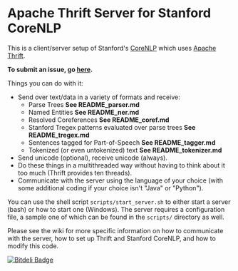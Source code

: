 Apache Thrift Server for Stanford CoreNLP
=========================================

This is a client/server setup of Stanford's [CoreNLP](http://nlp.stanford.edu/software/corenlp.shtml) which uses [Apache Thrift](http://thrift.apache.org/).

**To submit an issue, go [here](https://github.com/EducationalTestingService/stanford-thrift/issues).**

Things you can do with it:

* Send over text/data in a variety of formats and receive:
	- Parse Trees **See README_parser.md**
	- Named Entities **See README_ner.md**
	- Resolved Coreferences **See README_coref.md**
	- Stanford Tregex patterns evaluated over parse trees **See README_tregex.md**
	- Sentences tagged for Part-of-Speech **See README_tagger.md**
	- Tokenized (or even untokenized) text **See README_tokenizer.md**
* Send unicode (optional), receive unicode (always).
* Do these things in a multithreaded way without having to think about it too much (Thrift provides ten threads).
* Communicate with the server using the language of your choice (with some additional coding if your choice isn't "Java" or "Python").

You can use the shell script `scripts/start_server.sh` to either start a server (bash) or how to start one (Windows).  The server requires a configuration file, a sample one of which can be found in the `scripts/` directory as well.

Please see the wiki for more specific information on how to communicate with the server, how to set up Thrift and Stanford CoreNLP, and how to modify this code.

[![Bitdeli Badge](https://d2weczhvl823v0.cloudfront.net/EducationalTestingService/stanford-thrift/trend.png)](https://bitdeli.com/free "Bitdeli Badge")

